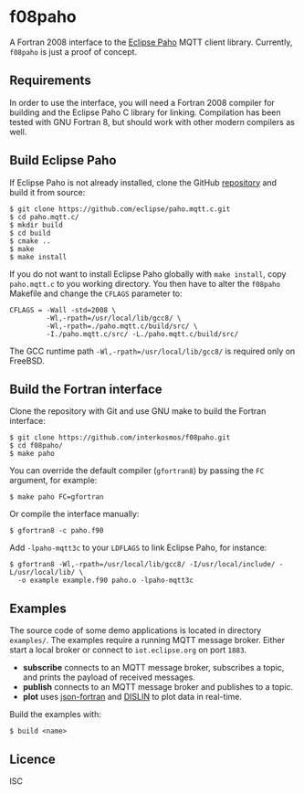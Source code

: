 # f08paho
A Fortran 2008 interface to the [Eclipse Paho](https://www.eclipse.org/paho/)
MQTT client library. Currently, `f08paho` is just a proof of concept.

## Requirements
In order to use the interface, you will need a Fortran 2008 compiler for
building and the Eclipse Paho C library for linking. Compilation has been tested
with GNU Fortran 8, but should work with other modern compilers as well.

## Build Eclipse Paho
If Eclipse Paho is not already installed, clone the GitHub
[repository](https://github.com/eclipse/paho.mqtt.c) and build it from
source:
```
$ git clone https://github.com/eclipse/paho.mqtt.c.git
$ cd paho.mqtt.c/
$ mkdir build
$ cd build
$ cmake ..
$ make
$ make install
```
If you do not want to install Eclipse Paho globally with `make install`, copy
`paho.mqtt.c` to you working directory. You then have to alter the `f08paho`
Makefile and change the `CFLAGS` parameter to:
```
CFLAGS = -Wall -std=2008 \
         -Wl,-rpath=/usr/local/lib/gcc8/ \
         -Wl,-rpath=./paho.mqtt.c/build/src/ \
         -I./paho.mqtt.c/src/ -L./paho.mqtt.c/build/src/
```
The GCC runtime path `-Wl,-rpath=/usr/local/lib/gcc8/` is required only on
FreeBSD.

## Build the Fortran interface
Clone the repository with Git and use GNU make to build the Fortran interface:
```
$ git clone https://github.com/interkosmos/f08paho.git
$ cd f08paho/
$ make paho
```
You can override the default compiler (`gfortran8`) by passing the `FC`
argument, for example:
```
$ make paho FC=gfortran
```
Or compile the interface manually:
```
$ gfortran8 -c paho.f90
```
Add `-lpaho-mqtt3c` to your `LDFLAGS` to link Eclipse Paho, for instance:
```
$ gfortran8 -Wl,-rpath=/usr/local/lib/gcc8/ -I/usr/local/include/ -L/usr/local/lib/ \
  -o example example.f90 paho.o -lpaho-mqtt3c
```

## Examples
The source code of some demo applications is located in directory `examples/`.
The examples require a running MQTT message broker. Either start a local broker
or connect to `iot.eclipse.org` on port `1883`.

* **subscribe** connects to an MQTT message broker, subscribes a topic, and prints the payload of received messages.
* **publish** connects to an MQTT message broker and publishes to a topic.
* **plot** uses [json-fortran](https://github.com/jacobwilliams/json-fortran/) and [DISLIN](http://www.mps.mpg.de/dislin/) to plot data in real-time.

Build the examples with:
```
$ build <name>
```

## Licence
ISC
